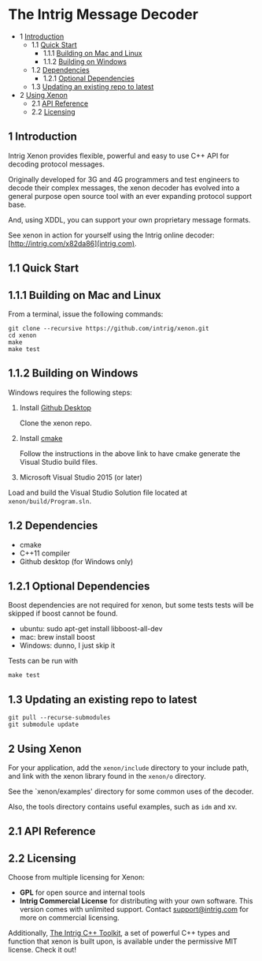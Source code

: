 #  The Intrig Message Decoder
* 1 [Introduction](#Introduction)
    * 1.1 [Quick Start](#Quick-Start)
        * 1.1.1 [Building on Mac and Linux](#Building-on-Mac-and-Linux)
        * 1.1.2 [Building on Windows](#Building-on-Windows)
    * 1.2 [Dependencies](#Dependencies)
        * 1.2.1 [Optional Dependencies](#Optional-Dependencies)
    * 1.3 [Updating an existing repo to latest](#Updating-an-existing-repo-to-latest)
* 2 [Using Xenon](#Using-Xenon)
    * 2.1 [API Reference](#API-Reference)
    * 2.2 [Licensing](#Licensing)

<h2 id="Introduction">1 Introduction</h2>


Intrig Xenon provides flexible, powerful and easy to use C++ API for decoding protocol messages.

Originally developed for 3G and 4G programmers and test engineers to decode their complex messages, the xenon decoder
has evolved into a general purpose open source tool with an ever expanding protocol support base.

And, using XDDL, you can support your own proprietary message formats.

See xenon in action for yourself using the Intrig online decoder: [http://intrig.com/x82da86](intrig.com).

<h2 id="Quick-Start">1.1 Quick Start</h2>
<h2 id="Building-on-Mac-and-Linux">1.1.1 Building on Mac and Linux</h2>


From a terminal, issue the following commands:

    git clone --recursive https://github.com/intrig/xenon.git
    cd xenon
    make 
    make test
<h2 id="Building-on-Windows">1.1.2 Building on Windows</h2>


Windows requires the following steps:

1. Install [Github Desktop](https://desktop.github.com)

   Clone the xenon repo.

2. Install [cmake](https://cmake.org/runningcmake/)

   Follow the instructions in the above link to have cmake generate the Visual Studio build files.

3. Microsoft Visual Studio 2015 (or later)
  
  Load and build the Visual Studio Solution file located at `xenon/build/Program.sln`.

<h2 id="Dependencies">1.2 Dependencies</h2>


* cmake
* C++11 compiler
* Github desktop (for Windows only)

<h2 id="Optional-Dependencies">1.2.1 Optional Dependencies</h2>


Boost dependencies are not required for xenon, but some tests tests will be skipped if boost cannot be found.

* ubuntu: sudo apt-get install libboost-all-dev
* mac: brew install boost
* Windows: dunno, I just skip it

Tests can be run with

    make test

<h2 id="Updating-an-existing-repo-to-latest">1.3 Updating an existing repo to latest</h2>


    git pull --recurse-submodules
    git submodule update

<h2 id="Using-Xenon">2 Using Xenon</h2>


For your application, add the `xenon/include` directory to your include path, and link with the xenon library found
in the `xenon/o` directory.

See the `xenon/examples' directory for some common uses of the decoder.

Also, the tools directory contains useful examples, such as `idm` and xv.

<h2 id="API-Reference">2.1 API Reference</h2>
<h2 id="Licensing">2.2 Licensing</h2>


Choose from multiple licensing for Xenon:

* **GPL** for open source and internal tools
* **Intrig Commercial License** for distributing with your own software.  This version comes with unlimited support.
  Contact support@intrig.com for more on commercial licensing.

Additionally, [The Intrig C++ Toolkit](https://github.com/intrig/ict), a set of powerful C++ types and function that
xenon is built upon, is available under the permissive MIT license.  Check it out!

